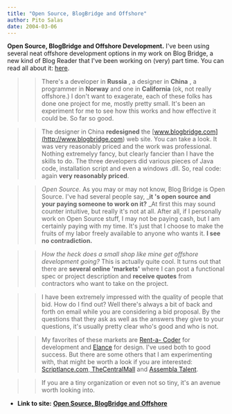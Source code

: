 ```yaml
---
title: "Open Source, BlogBridge and Offshore"
author: Pito Salas
date: 2004-03-06
---
```


**Open Source, BlogBridge and Offshore Development.** I've been using several
neat offshore development options in my work on Blog Bridge, a new kind of
Blog Reader that I've been working on (very) part time. You can read all about
it: [here](<http://www.blogbridge.com/>).

>>

>>  
>
>>

>> There's a developer in **Russia** , a designer in **China** , a programmer
in **Norway** and one in **California** (ok, not really offshore.) I don't
want to exagerate, each of these folks has done one project for me, mostly
pretty small. It's been an experiment for me to see how this works and how
effective it could be. So far so good.

>>

>>  
>
>>

>> The designer in China **redesigned** the
[www.blogbridge.com](<http://www.blogbridge.com>) web site. You can take a
look. It was very reasonably priced and the work was professional. Nothing
extremelyy fancy, but clearly fancier than I have the skills to do. The three
developers did various pieces of Java code, installation script and even a
windows .dll. So, real code: again **very reasonably priced**.

>>

>>  
>
>>

>> _Open Source._ As you may or may not know, Blog Bridge is Open Source. I've
had several people say, _**it 's open source and your paying someone to work
on it?** _At first this may sound counter intuitive, but really it's not at
all. After all, if I personally work on Open Source stuff, I may not be paying
cash, but I am certainly paying with my time. It's just that I choose to make
the fruits of my labor freely available to anyone who wants it. **I see no
contradiction.**

>>

>>  
>
>>

>> _How the heck does a small shop like mine get offshore development going?_
This is actually quite cool. It turns out that there are **several online
'markets'** where I can post a functional spec or project description and
**receive quotes** from contractors who want to take on the project.

>>

>>  
>
>>

>> I have been extremely impressed with the quality of people that bid. How do
I find out? Well there's always a bit of back and forth on email while you are
considering a bid proposal. By the questions that they ask as well as the
answers they give to your questions, it's usually pretty clear who's good and
who is not.

>>

>>  
>
>>

>> My favorites of these markets are [Rent-a-
Coder](<http://www.rentacoder.com/RentACoder/default.asp>) for development and
[Elance](<http://www.elance.com>) for design. I've used both to good success.
But there are some others that I am experimenting with, that might be worth a
look if you are interested: [Scriptlance.com](<http://www.scriptlance.com>),[
TheCentralMall](<http://www.TheCentralMall.com>) and [Assembla
Talent](<http://talent.assembla.com>).

>>

>>  
>
>>

>> If you are a tiny organization or even not so tiny, it's an avenue worth
looking into.

>>

>>  
>
>>

>>  


* **Link to site:** **[Open Source, BlogBridge and Offshore](None)**

